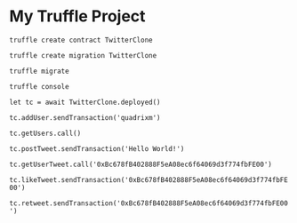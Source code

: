 # My Truffle Project

`truffle create contract TwitterClone`

`truffle create migration TwitterClone`

`truffle migrate`

`truffle console`

`let tc = await TwitterClone.deployed()`

`tc.addUser.sendTransaction('quadrixm')`

`tc.getUsers.call()`

`tc.postTweet.sendTransaction('Hello World!')`

`tc.getUserTweet.call('0xBc678fB402888F5eA08ec6f64069d3f774fbFE00')`

`tc.likeTweet.sendTransaction('0xBc678fB402888F5eA08ec6f64069d3f774fbFE00')`

`tc.retweet.sendTransaction('0xBc678fB402888F5eA08ec6f64069d3f774fbFE00')`